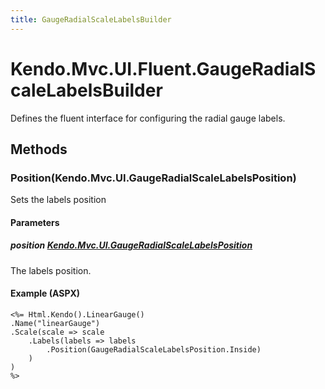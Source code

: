 ```yaml
---
title: GaugeRadialScaleLabelsBuilder
---
```


# Kendo.Mvc.UI.Fluent.GaugeRadialScaleLabelsBuilder
Defines the fluent interface for configuring the radial gauge labels.




## Methods


### Position(Kendo.Mvc.UI.GaugeRadialScaleLabelsPosition)
Sets the labels position


#### Parameters

##### position [Kendo.Mvc.UI.GaugeRadialScaleLabelsPosition](/api/aspnet-mvc/Kendo.Mvc.UI/GaugeRadialScaleLabelsPosition)
The labels position.




#### Example (ASPX)
    <%= Html.Kendo().LinearGauge()
    .Name("linearGauge")
    .Scale(scale => scale
        .Labels(labels => labels
            .Position(GaugeRadialScaleLabelsPosition.Inside)
        )
    )
    %>



